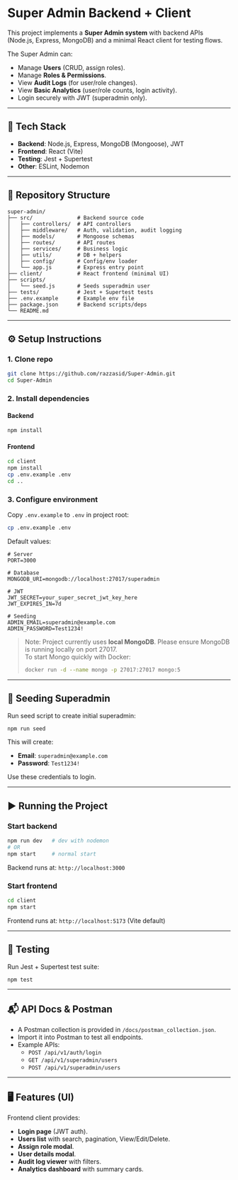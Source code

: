 # Super Admin Backend + Client

This project implements a **Super Admin system** with backend APIs (Node.js, Express, MongoDB) and a minimal React client for testing flows.

The Super Admin can:

- Manage **Users** (CRUD, assign roles).
- Manage **Roles & Permissions**.
- View **Audit Logs** (for user/role changes).
- View **Basic Analytics** (user/role counts, login activity).
- Login securely with JWT (superadmin only).

---

## 🚀 Tech Stack

- **Backend**: Node.js, Express, MongoDB (Mongoose), JWT
- **Frontend**: React (Vite)
- **Testing**: Jest + Supertest
- **Other**: ESLint, Nodemon

---

## 📂 Repository Structure

```
super-admin/
├── src/              # Backend source code
│   ├── controllers/  # API controllers
│   ├── middleware/   # Auth, validation, audit logging
│   ├── models/       # Mongoose schemas
│   ├── routes/       # API routes
│   ├── services/     # Business logic
│   ├── utils/        # DB + helpers
│   ├── config/       # Config/env loader
│   └── app.js        # Express entry point
├── client/           # React frontend (minimal UI)
├── scripts/
│   └── seed.js       # Seeds superadmin user
├── tests/            # Jest + Supertest tests
├── .env.example      # Example env file
├── package.json      # Backend scripts/deps
└── README.md
```

---

## ⚙️ Setup Instructions

### 1. Clone repo

```bash
git clone https://github.com/razzasid/Super-Admin.git
cd Super-Admin
```

### 2. Install dependencies

#### Backend

```bash
npm install
```

#### Frontend

```bash
cd client
npm install
cp .env.example .env
cd ..
```

### 3. Configure environment

Copy `.env.example` to `.env` in project root:

```bash
cp .env.example .env
```

Default values:

```
# Server
PORT=3000

# Database
MONGODB_URI=mongodb://localhost:27017/superadmin

# JWT
JWT_SECRET=your_super_secret_jwt_key_here
JWT_EXPIRES_IN=7d

# Seeding
ADMIN_EMAIL=superadmin@example.com
ADMIN_PASSWORD=Test1234!
```

> Note: Project currently uses **local MongoDB**. Please ensure MongoDB is running locally on port 27017.  
> To start Mongo quickly with Docker:
>
> ```bash
> docker run -d --name mongo -p 27017:27017 mongo:5
> ```

---

## 🌱 Seeding Superadmin

Run seed script to create initial superadmin:

```bash
npm run seed
```

This will create:

- **Email**: `superadmin@example.com`
- **Password**: `Test1234!`

Use these credentials to login.

---

## ▶️ Running the Project

### Start backend

```bash
npm run dev   # dev with nodemon
# OR
npm start     # normal start
```

Backend runs at: `http://localhost:3000`

### Start frontend

```bash
cd client
npm start
```

Frontend runs at: `http://localhost:5173` (Vite default)

---

## 🧪 Testing

Run Jest + Supertest test suite:

```bash
npm test
```

---

## 📬 API Docs & Postman

- A Postman collection is provided in `/docs/postman_collection.json`.
- Import it into Postman to test all endpoints.
- Example APIs:
  - `POST /api/v1/auth/login`
  - `GET /api/v1/superadmin/users`
  - `POST /api/v1/superadmin/users`

---

## 🖥️ Features (UI)

Frontend client provides:

- **Login page** (JWT auth).
- **Users list** with search, pagination, View/Edit/Delete.
- **Assign role modal**.
- **User details modal**.
- **Audit log viewer** with filters.
- **Analytics dashboard** with summary cards.
